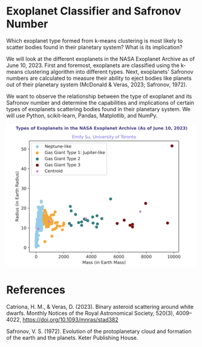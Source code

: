 # Exoplanet Classifier and Safronov Number
Which exoplanet type formed from k-means clustering is most likely to scatter bodies found in their planetary system? What is its implication?

We will look at the different exoplanets in the NASA Exoplanet Archive as of June 10, 2023. First and foremost, exoplanets are classified using the k-means clustering algorithm into different types. Next, exoplanets' Safronov numbers are calculated to measure their ability to eject bodies like planets out of their planetary system (McDonald & Veras, 2023; Safronov, 1972). 

We want to observe the relationship between the type of exoplanet and its Safronov number and determine the capabilities and implications of certain types of exoplanets scattering bodies found in their planetary system. We will use Python, scikit-learn, Pandas, Matplotlib, and NumPy.

![visualization text](visualization.png)

# References
Catriona, H. M., & Veras, D. (2023). Binary asteroid scattering around white dwarfs. Monthly Notices of the Royal Astronomical Society, 520(3), 4009–4022, https://doi.org/10.1093/mnras/stad382

Safronov, V. S. (1972). Evolution of the protoplanetary cloud and formation of the earth and the planets. Keter Publishing House.
